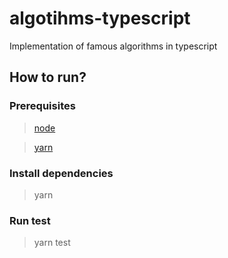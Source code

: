 # algotihms-typescript

Implementation of famous algorithms in typescript

## How to run?

### Prerequisites

> [node](https://nodejs.org/en/)

> [yarn](https://yarnpkg.com/)

### Install dependencies

> yarn

### Run test

> yarn test
